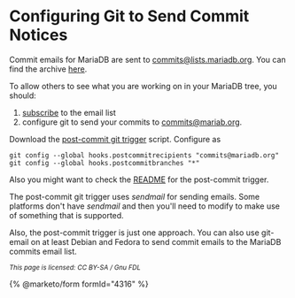 
# Configuring Git to Send Commit Notices

Commit emails for MariaDB are sent to
[commits@lists.mariadb.org](https://lists.mariadb.org/postorius/lists/commits.lists.mariadb.org/).
You can find the archive [here](https://lists.mariadb.org/hyperkitty/list/commits@lists.mariadb.org/).


To allow others to see what you are working on in your MariaDB tree, you should:


1. [subscribe](https://lists.askmonty.org/cgi-bin/mailman/listinfo/commits) to
 the email list
1. configure git to send your commits to [commits@mariab.org](https://lists.askmonty.org/cgi-bin/mailman/listinfo/commits).


Download the [post-commit git trigger](https://bazaar.launchpad.net/~maria-captains/mariadb-tools/trunk/view/head:/git_template/hooks/post-commit) script. Configure as


```
git config --global hooks.postcommitrecipients "commits@mariadb.org"
git config --global hooks.postcommitbranches "*"
```

Also you might want to check the [README](https://bazaar.launchpad.net/~maria-captains/mariadb-tools/trunk/view/head:/git_template/README) for the post-commit trigger.


The post-commit git trigger uses *sendmail* for sending emails. Some platforms don't have *sendmail* and then you'll need to modify to make use of something that is supported.


Also, the post-commit trigger is just one approach. You can also use git-email on at least Debian and Fedora to send commit emails to the MariaDB commits email list.


<sub>_This page is licensed: CC BY-SA / Gnu FDL_</sub>


{% @marketo/form formId="4316" %}
